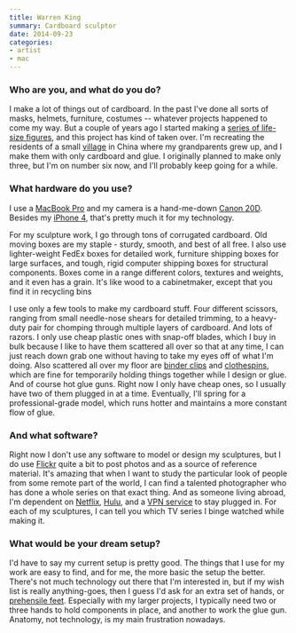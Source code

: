 ```yaml
---
title: Warren King
summary: Cardboard sculptor
date: 2014-09-23
categories:
- artist
- mac
---
```


### Who are you, and what do you do?

I make a lot of things out of cardboard. In the past I've done all sorts of masks, helmets, furniture, costumes -- whatever projects happened to come my way. But a couple of years ago I started making a [series of life-size figures](http://wrnking.com "Warren's website."), and this project has kind of taken over. I'm recreating the residents of a small [village](https://goo.gl/maps/0SPSA "A map of Shaoxing in China.") in China where my grandparents grew up, and I make them with only cardboard and glue. I originally planned to make only three, but I'm on number six now, and I'll probably keep going for a while.

### What hardware do you use?

I use a [MacBook Pro][macbook-pro] and my camera is a hand-me-down [Canon 20D][eos-20d]. Besides my [iPhone 4][iphone-4], that's pretty much it for my technology.

For my sculpture work, I go through tons of corrugated cardboard. Old moving boxes are my staple - sturdy, smooth, and best of all free. I also use lighter-weight FedEx boxes for detailed work, furniture shipping boxes for large surfaces, and tough, rigid computer shipping boxes for structural components. Boxes come in a range different colors, textures and weights, and it even has a grain. It's like wood to a cabinetmaker, except that you find it in recycling bins

I use only a few tools to make my cardboard stuff. Four different scissors, ranging from small needle-nose shears for detailed trimming, to a heavy-duty pair for chomping through multiple layers of cardboard. And lots of razors. I only use cheap plastic ones with snap-off blades, which I buy in bulk because I like to have them scattered all over so that at any time, I can just reach down grab one without having to take my eyes off of what I'm doing. Also scattered all over my floor are [binder clips](http://en.wikipedia.org/wiki/Binder_clip "The Wikipedia entry for Binder clips.") and [clothespins](https://en.wikipedia.org/wiki/Clothespin "The Wikipedia entry for Clothespins."), which are fine for temporarily holding things together while I design or glue. And of course hot glue guns. Right now I only have cheap ones, so I usually have two of them plugged in at a time. Eventually, I'll spring for a professional-grade model, which runs hotter and maintains a more constant flow of glue.

### And what software?

Right now I don't use any software to model or design my sculptures, but I do use [Flickr](https://www.flickr.com/photos/65078346@N00/ "Warren's photos on Flickr.") quite a bit to post photos and as a source of reference material. It's amazing that when I want to study the particular look of people from some remote part of the world, I can find a talented photographer who has done a whole series on that exact thing. And as someone living abroad, I'm dependent on [Netflix][], [Hulu][], and a [VPN service][hidemyass] to stay plugged in. For each of my sculptures, I can tell you which TV series I binge watched while making it.

### What would be your dream setup?

I'd have to say my current setup is pretty good. The things that I use for my work are easy to find, and for me, the more basic the setup the better. There's not much technology out there that I'm interested in, but if my wish list is really anything-goes, then I guess I'd ask for an extra set of hands, or [prehensile feet](http://powerlisting.wikia.com/wiki/Prehensile_Feet "The Superpower Wikia entry for prehensile feet."). Especially with my larger projects, I typically need two or three hands to hold components in place, and another to work the glue gun. Anatomy, not technology, is my main frustration nowadays.

[eos-20d]: https://en.wikipedia.org/wiki/Canon_EOS_20D "An 8.2 megapixel DSLR."
[hidemyass]: https://www.hidemyass.com/en-us/index "A VPN service."
[hulu]: https://www.hulu.com/welcome "A TV streaming service."
[iphone-4]: https://en.wikipedia.org/wiki/IPhone_4 "A smartphone."
[macbook-pro]: https://www.apple.com/macbook-pro/ "A laptop."
[netflix]: http://web.archive.org/web/20221226033709/https://www.netflix.com/ "A movie rental and streaming service."
